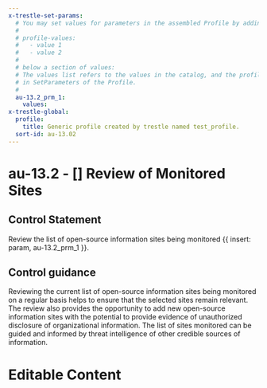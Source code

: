 ```yaml
---
x-trestle-set-params:
  # You may set values for parameters in the assembled Profile by adding
  #
  # profile-values:
  #   - value 1
  #   - value 2
  #
  # below a section of values:
  # The values list refers to the values in the catalog, and the profile-values represent values
  # in SetParameters of the Profile.
  #
  au-13.2_prm_1:
    values:
x-trestle-global:
  profile:
    title: Generic profile created by trestle named test_profile.
  sort-id: au-13.02
---
```


# au-13.2 - \[\] Review of Monitored Sites

## Control Statement

Review the list of open-source information sites being monitored {{ insert: param, au-13.2_prm_1 }}.

## Control guidance

Reviewing the current list of open-source information sites being monitored on a regular basis helps to ensure that the selected sites remain relevant. The review also provides the opportunity to add new open-source information sites with the potential to provide evidence of unauthorized disclosure of organizational information. The list of sites monitored can be guided and informed by threat intelligence of other credible sources of information.

# Editable Content

<!-- Make additions and edits below -->
<!-- The above represents the contents of the control as received by the profile, prior to additions. -->
<!-- If the profile makes additions to the control, they will appear below. -->
<!-- The above markdown may not be edited but you may edit the content below, and/or introduce new additions to be made by the profile. -->
<!-- If there is a yaml header at the top, parameter values may be edited. Use --set-parameters to incorporate the changes during assembly. -->
<!-- The content here will then replace what is in the profile for this control, after running profile-assemble. -->
<!-- The current profile has no added parts for this control, but you may add new ones here. -->
<!-- Each addition must have a heading either of the form ## Control my_addition_name -->
<!-- or ## Part a. (where the a. refers to one of the control statement labels.) -->
<!-- "## Control" parts are new parts added after the statement part. -->
<!-- "## Part" parts are new parts added into the top-level statement part with that label. -->
<!-- Subparts may be added with nested hash levels of the form ### My Subpart Name -->
<!-- underneath the parent ## Control or ## Part being added -->
<!-- See https://ibm.github.io/compliance-trestle/tutorials/ssp_profile_catalog_authoring/ssp_profile_catalog_authoring for guidance. -->
